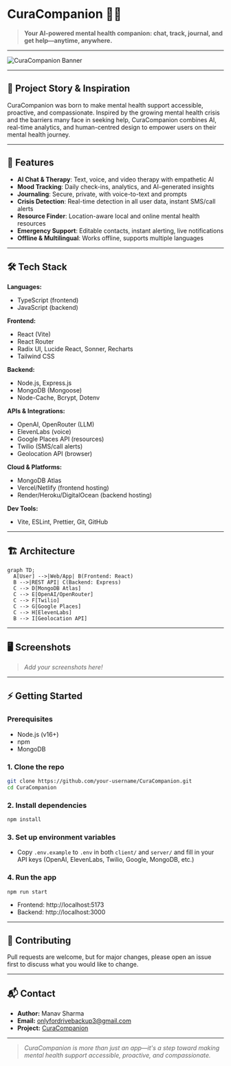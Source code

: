 # CuraCompanion 🧠💬

> **Your AI-powered mental health companion: chat, track, journal, and get help—anytime, anywhere.**

---

![CuraCompanion Banner](./assets/banner.png)

---

## 🌟 Project Story & Inspiration

CuraCompanion was born to make mental health support accessible, proactive, and compassionate. Inspired by the growing mental health crisis and the barriers many face in seeking help, CuraCompanion combines AI, real-time analytics, and human-centred design to empower users on their mental health journey.

---

## 🚀 Features

- **AI Chat & Therapy**: Text, voice, and video therapy with empathetic AI
- **Mood Tracking**: Daily check-ins, analytics, and AI-generated insights
- **Journaling**: Secure, private, with voice-to-text and prompts
- **Crisis Detection**: Real-time detection in all user data, instant SMS/call alerts
- **Resource Finder**: Location-aware local and online mental health resources
- **Emergency Support**: Editable contacts, instant alerting, live notifications
- **Offline & Multilingual**: Works offline, supports multiple languages

---

## 🛠️ Tech Stack

**Languages:**
- TypeScript (frontend)
- JavaScript (backend)

**Frontend:**
- React (Vite)
- React Router
- Radix UI, Lucide React, Sonner, Recharts
- Tailwind CSS

**Backend:**
- Node.js, Express.js
- MongoDB (Mongoose)
- Node-Cache, Bcrypt, Dotenv

**APIs & Integrations:**
- OpenAI, OpenRouter (LLM)
- ElevenLabs (voice)
- Google Places API (resources)
- Twilio (SMS/call alerts)
- Geolocation API (browser)

**Cloud & Platforms:**
- MongoDB Atlas
- Vercel/Netlify (frontend hosting)
- Render/Heroku/DigitalOcean (backend hosting)

**Dev Tools:**
- Vite, ESLint, Prettier, Git, GitHub

---

## 🏗️ Architecture

```mermaid
graph TD;
  A[User] -->|Web/App| B(Frontend: React)
  B -->|REST API| C(Backend: Express)
  C --> D[MongoDB Atlas]
  C --> E[OpenAI/OpenRouter]
  C --> F[Twilio]
  C --> G[Google Places]
  C --> H[ElevenLabs]
  B --> I[Geolocation API]
```

---

## 🖥️ Screenshots

> _Add your screenshots here!_

---

## ⚡ Getting Started

### Prerequisites
- Node.js (v16+)
- npm
- MongoDB

### 1. Clone the repo
```sh
git clone https://github.com/your-username/CuraCompanion.git
cd CuraCompanion
```

### 2. Install dependencies
```sh
npm install
```

### 3. Set up environment variables
- Copy `.env.example` to `.env` in both `client/` and `server/` and fill in your API keys (OpenAI, ElevenLabs, Twilio, Google, MongoDB, etc.)

### 4. Run the app
```sh
npm run start
```
- Frontend: http://localhost:5173
- Backend: http://localhost:3000

---

## 🤝 Contributing

Pull requests are welcome, but for major changes, please open an issue first to discuss what you would like to change.

---

## 📬 Contact

- **Author:** Manav Sharma
- **Email:** [onlyfordrivebackup3@gmail.com](mailto:onlyfordrivebackup3@gmail.com)
- **Project:** [CuraCompanion](https://github.com/manavmax/CuraCompanion)

---

> _CuraCompanion is more than just an app—it's a step toward making mental health support accessible, proactive, and compassionate._ 
